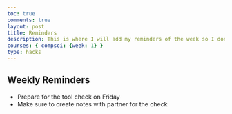 ```yaml
---
toc: true
comments: true
layout: post
title: Reminders
description: This is where I will add my reminders of the week so I don't forget anything important.
courses: { compsci: {week: 1} }
type: hacks
---
```


## Weekly Reminders
- Prepare for the tool check on Friday
- Make sure to create notes with partner for the check